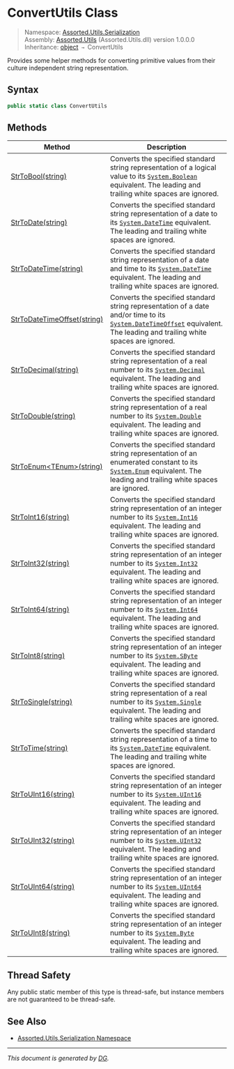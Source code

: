 ﻿# ConvertUtils Class

> Namespace: [Assorted.Utils.Serialization](_toc.Assorted.Utils.md#Assorted.Utils.Serialization%20Namespace)\
> Assembly: [Assorted.Utils](_toc.Assorted.Utils.md) (Assorted.Utils.dll) version 1.0.0.0\
> Inheritance: [object](https://docs.microsoft.com/en-us/dotnet/api/system.object) `→` ConvertUtils

Provides some helper methods for converting primitive values from their culture independent string representation.

## Syntax

```csharp
public static class ConvertUtils
```

## Methods

Method | Description
--- | ---
[StrToBool(string)](Assorted.Utils.Serialization.ConvertUtils.StrToBool.md) | Converts the specified standard string representation of a logical value to its [`System.Boolean`](https://docs.microsoft.com/en-us/dotnet/api/system.boolean) equivalent. The leading and trailing white spaces are ignored.
[StrToDate(string)](Assorted.Utils.Serialization.ConvertUtils.StrToDate.md) | Converts the specified standard string representation of a date to its [`System.DateTime`](https://docs.microsoft.com/en-us/dotnet/api/system.datetime) equivalent. The leading and trailing white spaces are ignored.
[StrToDateTime(string)](Assorted.Utils.Serialization.ConvertUtils.StrToDateTime.md) | Converts the specified standard string representation of a date and time to its [`System.DateTime`](https://docs.microsoft.com/en-us/dotnet/api/system.datetime) equivalent. The leading and trailing white spaces are ignored.
[StrToDateTimeOffset(string)](Assorted.Utils.Serialization.ConvertUtils.StrToDateTimeOffset.md) | Converts the specified standard string representation of a date and/or time to its [`System.DateTimeOffset`](https://docs.microsoft.com/en-us/dotnet/api/system.datetimeoffset) equivalent. The leading and trailing white spaces are ignored.
[StrToDecimal(string)](Assorted.Utils.Serialization.ConvertUtils.StrToDecimal.md) | Converts the specified standard string representation of a real number to its [`System.Decimal`](https://docs.microsoft.com/en-us/dotnet/api/system.decimal) equivalent. The leading and trailing white spaces are ignored.
[StrToDouble(string)](Assorted.Utils.Serialization.ConvertUtils.StrToDouble.md) | Converts the specified standard string representation of a real number to its [`System.Double`](https://docs.microsoft.com/en-us/dotnet/api/system.double) equivalent. The leading and trailing white spaces are ignored.
[StrToEnum\<TEnum>(string)](Assorted.Utils.Serialization.ConvertUtils.StrToEnum.md) | Converts the specified standard string representation of an enumerated constant to its [`System.Enum`](https://docs.microsoft.com/en-us/dotnet/api/system.enum) equivalent. The leading and trailing white spaces are ignored.
[StrToInt16(string)](Assorted.Utils.Serialization.ConvertUtils.StrToInt16.md) | Converts the specified standard string representation of an integer number to its [`System.Int16`](https://docs.microsoft.com/en-us/dotnet/api/system.int16) equivalent. The leading and trailing white spaces are ignored.
[StrToInt32(string)](Assorted.Utils.Serialization.ConvertUtils.StrToInt32.md) | Converts the specified standard string representation of an integer number to its [`System.Int32`](https://docs.microsoft.com/en-us/dotnet/api/system.int32) equivalent. The leading and trailing white spaces are ignored.
[StrToInt64(string)](Assorted.Utils.Serialization.ConvertUtils.StrToInt64.md) | Converts the specified standard string representation of an integer number to its [`System.Int64`](https://docs.microsoft.com/en-us/dotnet/api/system.int64) equivalent. The leading and trailing white spaces are ignored.
[StrToInt8(string)](Assorted.Utils.Serialization.ConvertUtils.StrToInt8.md) | Converts the specified standard string representation of an integer number to its [`System.SByte`](https://docs.microsoft.com/en-us/dotnet/api/system.sbyte) equivalent. The leading and trailing white spaces are ignored.
[StrToSingle(string)](Assorted.Utils.Serialization.ConvertUtils.StrToSingle.md) | Converts the specified standard string representation of a real number to its [`System.Single`](https://docs.microsoft.com/en-us/dotnet/api/system.single) equivalent. The leading and trailing white spaces are ignored.
[StrToTime(string)](Assorted.Utils.Serialization.ConvertUtils.StrToTime.md) | Converts the specified standard string representation of a time to its [`System.DateTime`](https://docs.microsoft.com/en-us/dotnet/api/system.datetime) equivalent. The leading and trailing white spaces are ignored.
[StrToUInt16(string)](Assorted.Utils.Serialization.ConvertUtils.StrToUInt16.md) | Converts the specified standard string representation of an integer number to its [`System.UInt16`](https://docs.microsoft.com/en-us/dotnet/api/system.uint16) equivalent. The leading and trailing white spaces are ignored.
[StrToUInt32(string)](Assorted.Utils.Serialization.ConvertUtils.StrToUInt32.md) | Converts the specified standard string representation of an integer number to its [`System.UInt32`](https://docs.microsoft.com/en-us/dotnet/api/system.uint32) equivalent. The leading and trailing white spaces are ignored.
[StrToUInt64(string)](Assorted.Utils.Serialization.ConvertUtils.StrToUInt64.md) | Converts the specified standard string representation of an integer number to its [`System.UInt64`](https://docs.microsoft.com/en-us/dotnet/api/system.uint64) equivalent. The leading and trailing white spaces are ignored.
[StrToUInt8(string)](Assorted.Utils.Serialization.ConvertUtils.StrToUInt8.md) | Converts the specified standard string representation of an integer number to its [`System.Byte`](https://docs.microsoft.com/en-us/dotnet/api/system.byte) equivalent. The leading and trailing white spaces are ignored.

## Thread Safety

Any public static member of this type is thread\-safe, but instance members are not guaranteed to be thread\-safe.

## See Also

- [Assorted.Utils.Serialization Namespace](_toc.Assorted.Utils.md#Assorted.Utils.Serialization%20Namespace)

---

_This document is generated by [DG](https://github.com/Khojasteh/dg)._
